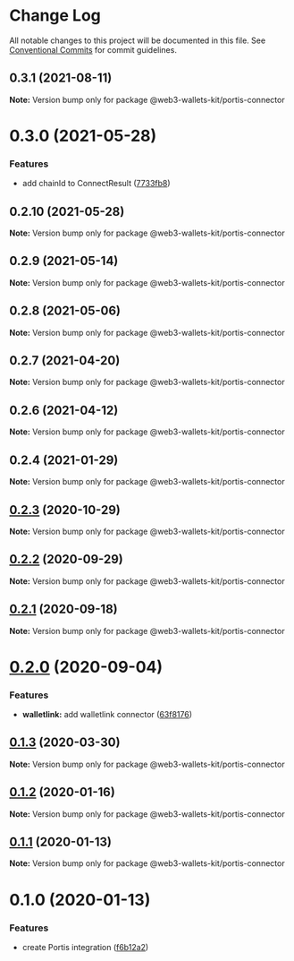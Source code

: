 # Change Log

All notable changes to this project will be documented in this file.
See [Conventional Commits](https://conventionalcommits.org) for commit guidelines.

## 0.3.1 (2021-08-11)

**Note:** Version bump only for package @web3-wallets-kit/portis-connector





# 0.3.0 (2021-05-28)


### Features

* add chainId to ConnectResult ([7733fb8](https://github.com/akropolisio/web3-wallets-kit/commit/7733fb8badc43fd29b77de972c65772b5013734a))





## 0.2.10 (2021-05-28)

**Note:** Version bump only for package @web3-wallets-kit/portis-connector





## 0.2.9 (2021-05-14)

**Note:** Version bump only for package @web3-wallets-kit/portis-connector





## 0.2.8 (2021-05-06)

**Note:** Version bump only for package @web3-wallets-kit/portis-connector





## 0.2.7 (2021-04-20)

**Note:** Version bump only for package @web3-wallets-kit/portis-connector





## 0.2.6 (2021-04-12)

**Note:** Version bump only for package @web3-wallets-kit/portis-connector





## 0.2.4 (2021-01-29)

**Note:** Version bump only for package @web3-wallets-kit/portis-connector





## [0.2.3](https://github.com/akropolisio/web3-wallets-kit/compare/@web3-wallets-kit/portis-connector@0.2.2...@web3-wallets-kit/portis-connector@0.2.3) (2020-10-29)

**Note:** Version bump only for package @web3-wallets-kit/portis-connector





## [0.2.2](https://github.com/akropolisio/web3-wallets-kit/compare/@web3-wallets-kit/portis-connector@0.2.1...@web3-wallets-kit/portis-connector@0.2.2) (2020-09-29)

**Note:** Version bump only for package @web3-wallets-kit/portis-connector





## [0.2.1](https://github.com/akropolisio/web3-wallets-kit/compare/@web3-wallets-kit/portis-connector@0.2.0...@web3-wallets-kit/portis-connector@0.2.1) (2020-09-18)

**Note:** Version bump only for package @web3-wallets-kit/portis-connector





# [0.2.0](https://github.com/akropolisio/web3-wallets-kit/compare/@web3-wallets-kit/portis-connector@0.1.3...@web3-wallets-kit/portis-connector@0.2.0) (2020-09-04)


### Features

* **walletlink:** add walletlink connector ([63f8176](https://github.com/akropolisio/web3-wallets-kit/commit/63f81765127f2a29bbf6adaacb204798b9519cd9))





## [0.1.3](https://github.com/akropolisio/web3-wallets-kit/compare/@web3-wallets-kit/portis-connector@0.1.2...@web3-wallets-kit/portis-connector@0.1.3) (2020-03-30)

**Note:** Version bump only for package @web3-wallets-kit/portis-connector





## [0.1.2](https://github.com/akropolisio/web3-wallets-kit/compare/@web3-wallets-kit/portis-connector@0.1.1...@web3-wallets-kit/portis-connector@0.1.2) (2020-01-16)

**Note:** Version bump only for package @web3-wallets-kit/portis-connector





## [0.1.1](https://github.com/akropolisio/web3-wallets-kit/compare/@web3-wallets-kit/portis-connector@0.1.0...@web3-wallets-kit/portis-connector@0.1.1) (2020-01-13)

**Note:** Version bump only for package @web3-wallets-kit/portis-connector





# 0.1.0 (2020-01-13)


### Features

* create Portis integration ([f6b12a2](https://github.com/akropolisio/web3-wallets-kit/commit/f6b12a21aa0382a04da25bdf82365a686ae3a4ec))
